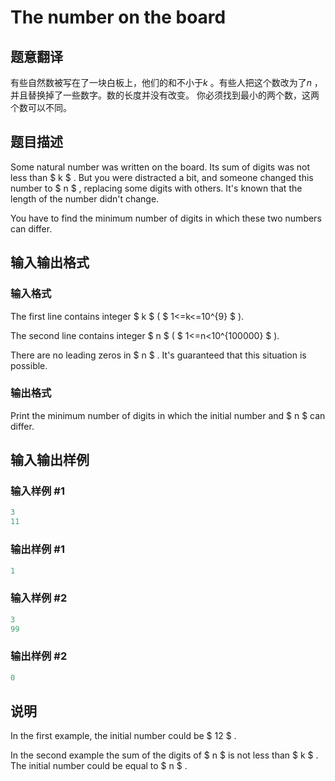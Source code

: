 # The number on the board

## 题意翻译

有些自然数被写在了一块白板上，他们的和不小于$k$ 。有些人把这个数改为了$n$ ，并且替换掉了一些数字。数的长度并没有改变。 你必须找到最小的两个数，这两个数可以不同。

## 题目描述

Some natural number was written on the board. Its sum of digits was not less than $ k $ . But you were distracted a bit, and someone changed this number to $ n $ , replacing some digits with others. It's known that the length of the number didn't change.

You have to find the minimum number of digits in which these two numbers can differ.

## 输入输出格式

### 输入格式

The first line contains integer $ k $ ( $ 1<=k<=10^{9} $ ).

The second line contains integer $ n $ ( $ 1<=n&lt;10^{100000} $ ).

There are no leading zeros in $ n $ . It's guaranteed that this situation is possible.

### 输出格式

Print the minimum number of digits in which the initial number and $ n $ can differ.

## 输入输出样例

### 输入样例 #1

```cpp
3
11

```
### 输出样例 #1

```cpp
1

```
### 输入样例 #2

```cpp
3
99

```
### 输出样例 #2

```cpp
0

```
## 说明

In the first example, the initial number could be $ 12 $ .

In the second example the sum of the digits of $ n $ is not less than $ k $ . The initial number could be equal to $ n $ .

